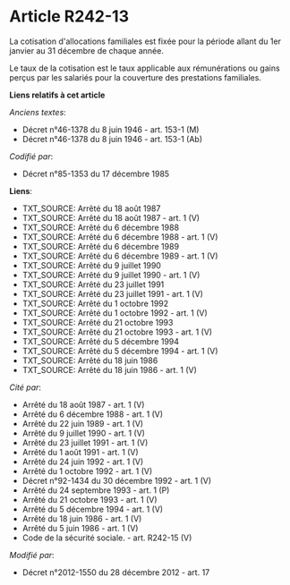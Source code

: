# Article R242-13

La cotisation d'allocations familiales est fixée pour la période allant du 1er janvier au 31 décembre de chaque année. 

Le taux de la cotisation est            le taux applicable aux rémunérations ou gains perçus par les salariés pour la
couverture des prestations familiales.

**Liens relatifs à cet article**

_Anciens textes_:

  - Décret n°46-1378 du 8 juin 1946 - art. 153-1 (M)
  - Décret n°46-1378 du 8 juin 1946 - art. 153-1 (Ab)

_Codifié par_:

  - Décret n°85-1353 du 17 décembre 1985

**Liens**:

  - TXT_SOURCE: Arrêté du 18 août 1987
  - TXT_SOURCE: Arrêté du 18 août 1987 - art. 1 (V)
  - TXT_SOURCE: Arrêté du 6 décembre 1988
  - TXT_SOURCE: Arrêté du 6 décembre 1988 - art. 1 (V)
  - TXT_SOURCE: Arrêté du 6 décembre 1989
  - TXT_SOURCE: Arrêté du 6 décembre 1989 - art. 1 (V)
  - TXT_SOURCE: Arrêté du 9 juillet 1990
  - TXT_SOURCE: Arrêté du 9 juillet 1990 - art. 1 (V)
  - TXT_SOURCE: Arrêté du 23 juillet 1991
  - TXT_SOURCE: Arrêté du 23 juillet 1991 - art. 1 (V)
  - TXT_SOURCE: Arrêté du 1 octobre 1992
  - TXT_SOURCE: Arrêté du 1 octobre 1992 - art. 1 (V)
  - TXT_SOURCE: Arrêté du 21 octobre 1993
  - TXT_SOURCE: Arrêté du 21 octobre 1993 - art. 1 (V)
  - TXT_SOURCE: Arrêté du 5 décembre 1994
  - TXT_SOURCE: Arrêté du 5 décembre 1994 - art. 1 (V)
  - TXT_SOURCE: Arrêté du 18 juin 1986
  - TXT_SOURCE: Arrêté du 18 juin 1986 - art. 1 (V)

_Cité par_:

  - Arrêté du 18 août 1987 - art. 1 (V)
  - Arrêté du 6 décembre 1988 - art. 1 (V)
  - Arrêté du 22 juin 1989 - art. 1 (V)
  - Arrêté du 9 juillet 1990 - art. 1 (V)
  - Arrêté du 23 juillet 1991 - art. 1 (V)
  - Arrêté du 1 août 1991 - art. 1 (V)
  - Arrêté du 24 juin 1992 - art. 1 (V)
  - Arrêté du 1 octobre 1992 - art. 1 (V)
  - Décret n°92-1434 du 30 décembre 1992 - art. 1 (V)
  - Arrêté du 24 septembre 1993 - art. 1 (P)
  - Arrêté du 21 octobre 1993 - art. 1 (V)
  - Arrêté du 5 décembre 1994 - art. 1 (V)
  - Arrêté du 18 juin 1986 - art. 1 (V)
  - Arrêté du 5 juin 1986 - art. 1 (V)
  - Code de la sécurité sociale. - art. R242-15 (V)

_Modifié par_:

  - Décret n°2012-1550 du 28 décembre 2012 - art. 17
